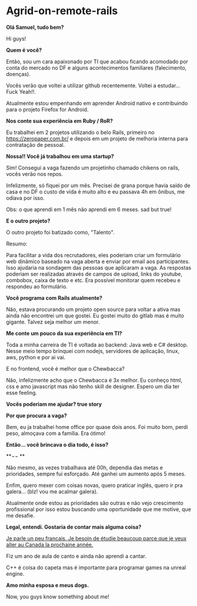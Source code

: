 # Agrid-on-remote-rails

**Olá Samuel, tudo bem?**

Hi guys!

**Quem é você?**

Então, sou um cara apaixonado por TI que acabou ficando acomodado por conta do mercado no DF e alguns acontecimentos familiares (falecimento, doenças).

Vocês verão que voltei a utilizar github recentemente. Voltei a estudar... Fuck Yeah!!.

Atualmente estou empenhando em aprender Android nativo e contribuindo para o projeto Firefox for Android.

**Nos conte sua experiência em Ruby / RoR?**

Eu trabalhei em 2 projetos utilizando o belo Rails, primeiro no https://zeropaper.com.br/ e depois em um projeto de melhoria interna para contratação de pessoal.

**Nossa!! Você já trabalhou em uma startup?**

Sim! Consegui a vaga fazendo um projetinho chamado chikens on rails, vocês verão nos repos.

Infelizmente, só fiquei por um mês. Precisei de grana porque havia saído de casa e no DF o custo de vida é muito alto e eu passava 4h em ônibus, me odiava por isso.

Obs: o que aprendi em 1 mês não aprendi em 6 meses. sad but true!

**E o outro projeto?**

O outro projeto foi batizado como, "Talento".

Resumo: 

Para facilitar a vida dos recrutadores, eles poderiam criar um formulário web dinâmico baseado na vaga aberta e enviar por email aos participantes. Isso ajudaria na sondagem das pessoas que aplicaram a vaga. 
As respostas poderiam ser realizadas através de campos de upload, links do youtube, combobox, caixa de texto e etc.
Era possível monitorar quem recebeu e respondeu ao formulário.

**Você programa com Rails atualmente?**

Não, estava procurando um projeto open source para voltar a ativa mas ainda não encontrei um que gostei. Eu gostei muito do gitlab mas é muito gigante. Talvez seja melhor um menor. 

**Me conte um pouco da sua experiência em TI?**

Toda a minha carreira de TI é voltada ao backend: Java web e C# desktop. 
Nesse meio tempo brinquei com nodejs, servidores de aplicação, linux, aws, python e por ai vai.

E no frontend, você é melhor que o Chewbacca?

Não, infelizmente acho que o Chewbacca é 3x melhor.
Eu conheço html, css e amo javascript mas não tenho skill de designer. Espero um dia ter esse feeling. 

__Vocês poderiam me ajudar? true story__

**Por que procura a vaga?**

Bem, eu ja trabalhei home office por quase dois anos. Foi muito bom, perdi peso, almoçava com a família. Era ótimo!

**Então... você brincava o dia todo, é isso?**

**¬¬ ** 

Não mesmo, as vezes trabalhava até 00h, dependia das metas e prioridades, sempre fui esforçado. Até ganhei um aumento após 5 meses.

Enfim, quero mexer com coisas novas, quero praticar inglês, quero ir pra galera... (blz! vou me acalmar galera).

Atualmente onde estou as prioridades são outras e não vejo crescimento profissional por isso estou buscando uma oportunidade que me motive, que me desafie.

**Legal, entendi. Gostaria de contar mais alguma coisa?**

[Je parle un peu francais. Je besoin de étudie beaucoup parce que je veux aller au Canada la prochaine année.](https://translate.google.com.br/#auto/pt/Je%20parle%20un%20peu%20francais.%20Je%20besoin%20de%20%C3%A9tudie%20beaucoup%20parce%20que%20je%20veux%20aller%20au%20Canada%20la%20prochaine%20ann%C3%A9e.)

Fiz um ano de aula de canto e ainda não aprendi a cantar.

C++ é coisa do capeta mas é importante para programar games na unreal engine.

**Amo minha esposa e meus dogs.**

Now, you guys know something about me!
